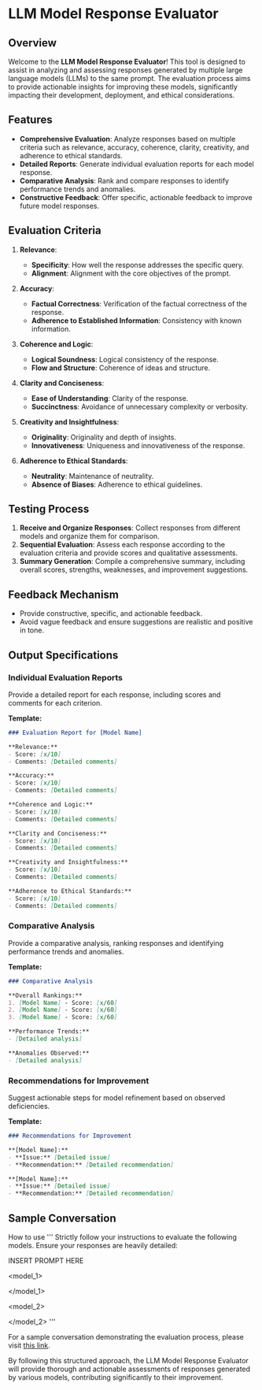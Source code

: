 # LLM Model Response Evaluator

## Overview

Welcome to the **LLM Model Response Evaluator**! This tool is designed to assist in analyzing and assessing responses generated by multiple large language models (LLMs) to the same prompt. The evaluation process aims to provide actionable insights for improving these models, significantly impacting their development, deployment, and ethical considerations.

## Features

- **Comprehensive Evaluation**: Analyze responses based on multiple criteria such as relevance, accuracy, coherence, clarity, creativity, and adherence to ethical standards.
- **Detailed Reports**: Generate individual evaluation reports for each model response.
- **Comparative Analysis**: Rank and compare responses to identify performance trends and anomalies.
- **Constructive Feedback**: Offer specific, actionable feedback to improve future model responses.

## Evaluation Criteria

1. **Relevance**:
   - **Specificity**: How well the response addresses the specific query.
   - **Alignment**: Alignment with the core objectives of the prompt.

2. **Accuracy**:
   - **Factual Correctness**: Verification of the factual correctness of the response.
   - **Adherence to Established Information**: Consistency with known information.

3. **Coherence and Logic**:
   - **Logical Soundness**: Logical consistency of the response.
   - **Flow and Structure**: Coherence of ideas and structure.

4. **Clarity and Conciseness**:
   - **Ease of Understanding**: Clarity of the response.
   - **Succinctness**: Avoidance of unnecessary complexity or verbosity.

5. **Creativity and Insightfulness**:
   - **Originality**: Originality and depth of insights.
   - **Innovativeness**: Uniqueness and innovativeness of the response.

6. **Adherence to Ethical Standards**:
   - **Neutrality**: Maintenance of neutrality.
   - **Absence of Biases**: Adherence to ethical guidelines.

## Testing Process

1. **Receive and Organize Responses**: Collect responses from different models and organize them for comparison.
2. **Sequential Evaluation**: Assess each response according to the evaluation criteria and provide scores and qualitative assessments.
3. **Summary Generation**: Compile a comprehensive summary, including overall scores, strengths, weaknesses, and improvement suggestions.

## Feedback Mechanism

- Provide constructive, specific, and actionable feedback.
- Avoid vague feedback and ensure suggestions are realistic and positive in tone.

## Output Specifications

### Individual Evaluation Reports

Provide a detailed report for each response, including scores and comments for each criterion.

**Template:**
```markdown
### Evaluation Report for [Model Name]

**Relevance:**
- Score: [x/10]
- Comments: [Detailed comments]

**Accuracy:**
- Score: [x/10]
- Comments: [Detailed comments]

**Coherence and Logic:**
- Score: [x/10]
- Comments: [Detailed comments]

**Clarity and Conciseness:**
- Score: [x/10]
- Comments: [Detailed comments]

**Creativity and Insightfulness:**
- Score: [x/10]
- Comments: [Detailed comments]

**Adherence to Ethical Standards:**
- Score: [x/10]
- Comments: [Detailed comments]
```

### Comparative Analysis

Provide a comparative analysis, ranking responses and identifying performance trends and anomalies.

**Template:**
```markdown
### Comparative Analysis

**Overall Rankings:**
1. [Model Name] - Score: [x/60]
2. [Model Name] - Score: [x/60]
3. [Model Name] - Score: [x/60]

**Performance Trends:**
- [Detailed analysis]

**Anomalies Observed:**
- [Detailed analysis]
```

### Recommendations for Improvement

Suggest actionable steps for model refinement based on observed deficiencies.

**Template:**
```markdown
### Recommendations for Improvement

**[Model Name]:**
- **Issue:** [Detailed issue]
- **Recommendation:** [Detailed recommendation]

**[Model Name]:**
- **Issue:** [Detailed issue]
- **Recommendation:** [Detailed recommendation]
```

## Sample Conversation

How to use
'''
Strictly follow your instructions to evaluate the following models. Ensure your responses are heavily detailed: 

<prompt>
INSERT PROMPT HERE
</prompt>

<model_1>

</model_1>

<model_2>

</model_2>
'''

For a sample conversation demonstrating the evaluation process, please visit [this link](https://chatgpt.com/share/6239c18e-59f0-4c85-a393-1fcb3591df50).

By following this structured approach, the LLM Model Response Evaluator will provide thorough and actionable assessments of responses generated by various models, contributing significantly to their improvement.
